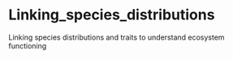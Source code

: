 # Linking_species_distributions
 Linking species distributions and traits to understand ecosystem functioning
